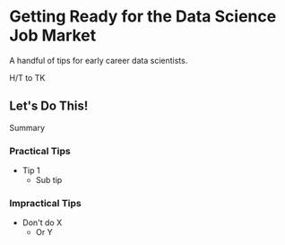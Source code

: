 # Getting Ready for the Data Science Job Market
A handful of tips for early career data scientists. 

H/T to TK

## Let's Do This! 

Summary 

### Practical Tips
* Tip 1
    + Sub tip 
    
### Impractical Tips

* Don't do X
    + Or Y 
